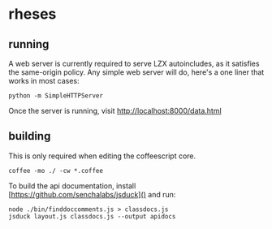 rheses
======

running
--------
A web server is currently required to serve LZX autoincludes, as it satisfies the same-origin policy. Any simple web server will do, here's a one liner that works in most cases:

    python -m SimpleHTTPServer

Once the server is running, visit [http://localhost:8000/data.html]()

building
--------
This is only required when editing the coffeescript core.

    coffee -mo ./ -cw *.coffee

To build the api documentation, install [https://github.com/senchalabs/jsduck]() and run:

    node ./bin/finddoccomments.js > classdocs.js
    jsduck layout.js classdocs.js --output apidocs

